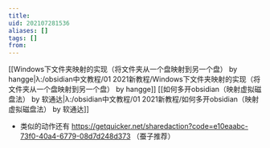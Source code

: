 ```yaml
---
title: 
uid: 202107281536
aliases: []
tags: []
from: 
---
```

[[Windows下文件夹映射的实现（将文件夹从一个盘映射到另一个盘） by hangge|λ:/obsidian中文教程/01 2021新教程/Windows下文件夹映射的实现（将文件夹从一个盘映射到另一个盘） by hangge]]
[[如何多开obsidian（映射虚拟磁盘法） by 软通达|λ:/obsidian中文教程/01 2021新教程/如何多开obsidian（映射虚拟磁盘法） by 软通达]]
- 类似的动作还有 https://getquicker.net/sharedaction?code=e10eaabc-73f0-40a4-6779-08d7d248d373 （蚕子推荐）